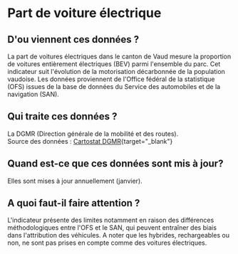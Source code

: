 <!--- Content retrieved by 'generate_doc_accordion_panels()' in fct_helpers.R & utils_helpers.R -->
<!--- Don't add linebreaks within paragraphs, add empty line at the end, prefer plain HTML for links -->

# Part de voiture électrique

## D'ou viennent ces données ?

La part de voitures électriques dans le canton de Vaud mesure la proportion de voitures entièrement électriques (BEV) parmi l'ensemble du parc. Cet indicateur suit l'évolution de la motorisation décarbonnée de la population vaudoise. Les données proviennent de l'Office fédéral de la statistique (OFS) issues de la base de données du Service des automobiles et de la navigation (SAN).

## Qui traite ces données ?

La DGMR (Direction générale de la mobilité et des routes). <br>
Source des données : [Cartostat DGMR](https://cartostatdgmr.vd.ch/#c=indicator&i=carbu_ofs.part_elec&s=2023&view=map1){target="_blank"}


## Quand est-ce que ces données sont mis à jour?

Elles sont mises à jour annuellement (janvier).

## A quoi faut-il faire attention ?

L'indicateur présente des limites notamment en raison des différences méthodologiques entre l'OFS et le SAN, qui peuvent entraîner des biais dans l'attribution des véhicules. A noter que les hybrides, rechargeables ou non, ne sont pas prises en compte comme des voitures électriques.


